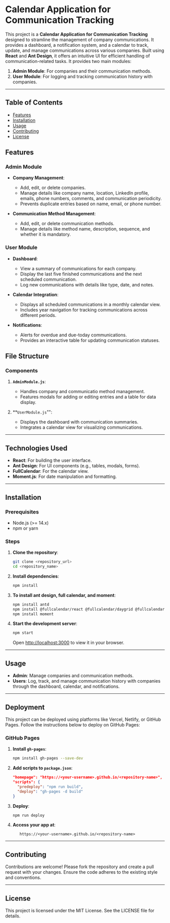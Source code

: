 # Calendar Application for Communication Tracking

This project is a **Calendar Application for Communication Tracking** designed to stramline the management of company communications. It provides a dashboard, a notification system, and a calendar to track, update, and manage communications across various companies. Built using **React** and **Ant Design**, it offers an intuitive UI for efficient handling of communication-related tasks.
It provides two main modules:

1. **Admin Module**: For companies and their communication methods.
2. **User Module**: For logging and tracking communication history with companies.

---

## Table of Contents
- [Features](#features)
- [Installation](#installation)
- [Usage](#usage)
- [Contributing](#contributing)
- [License](#license)


## Features

### Admin Module

- **Company Management**:
  - Add, edit, or delete companies.
  - Manage details like company name, location, LinkedIn profile, emails, phone numbers, comments, and communication periodicity.
  - Prevents duplicate entries based on name, email, or phone number.
 
- **Communication Method Management**:
  - Add, edit, or delete communication methods.
  - Manage details like method name, description, sequence, and whether it is mandatory.

### User Module

- **Dashboard**:
  - View a summary of communications for each company.
  - Display the last five finished communications and the next scheduled communication.
  - Log new communications with details like type, date, and notes.

- **Calendar Integration**:
  - Displays all scheduled communications in a monthly calendar view.
  - Includes year navigation for tracking communications across different periods.
 
- **Notifications**:
  - Alerts for overdue and due-today communications.
  - Provides an interactive table for updating communication statuses.

## File Structure

### Components

1. **`AdminModule.js`**:
   - Handles company and communicatio method management.
   - Features modals for adding or editing entries and a table for data display.

2. **`UserModule.js`"":
   - Displays the dashboard with communication summaries.
   - Integrates a calendar view for visualizing communications.

---

## Technologies Used

- **React**: For building the user interface.
- **Ant Design**: For UI components (e.g., tables, modals, forms).
- **FullCalendar**: For the calendar view.
- **Moment.js**: For date manipulation and formatting.

---

## Installation

### Prerequisites
- Node.js (>= 14.x)
- npm or yarn

### Steps

1. **Clone the repository**:
   ```bash
   git clone <repository_url>
   cd <repository_name>
   ```

2. **Install dependencies**:
   ```bash
   npm install
   ```

3. **To install ant design, full calendar, and moment**:
   ```bash
   npm install antd
   npm install @fullcalendar/react @fullcalendar/daygrid @fullcalendar/timegrid @fullcalendar/interaction
   npm install moment
   ```

3. **Start the development server**:
   ```bash
   npm start
   ```
   
   Open [http://localhost:3000](http://localhost:3000) to view it in your browser.

---

## Usage

- **Admin**: Manage companies and communication methods.
- **Users**: Log, track, and manage communication history with companies through the dashboard, calendar, and notifications.

---

## Deployment

This project can be deployed using platforms like Vercel, Netlify, or GitHub Pages. Follow the instructions below to deploy on GitHub Pages:

### GitHub Pages

1. **Install `gh-pages`**:
   ```bash
   npm install gh-pages --save-dev
   ```
   
2. **Add scripts to `package.json`**:
   ```json
   "homepage": "https://<your-username>.github.io/<repository-name>",
   "scripts": {
     "predeploy": "npm run build",
     "deploy": "gh-pages -d build"
   }
   ```
   
3. **Deploy**:
   ```bash
   npm run deploy
   ```
   
4. **Access your app at**:
   ```
      https://<your-username>.github.io/<repository-name>
   ```

---

## Contributing

Contributions are welcome! Please fork the repository and create a pull request with your changes. Ensure the code adheres to the existing style and conventions.

---

## License

This project is licensed under the MIT License. See the LICENSE file for details.